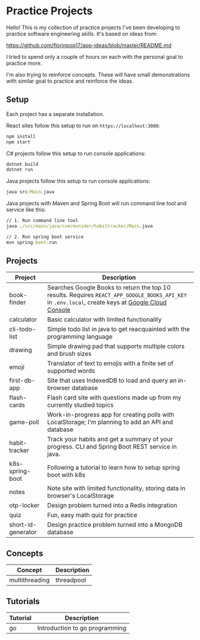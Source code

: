 # Practice Projects

Hello! This is my collection of practice projects I've been developing
to practice software engineering skills. It's based on ideas from:

<https://github.com/florinpop17/app-ideas/blob/master/README.md>

I tried to spend only a couple of hours on each with the personal
goal to practice more.

I'm also trying to reinforce concepts. These will have small
demonstrations with similar goal to practice and reinforce
the ideas.

## Setup

Each project has a separate installation.

React sites follow this setup to run on `https://localhost:3000`:

```cmd
npm install
npm start
```

C# projects follow this setup to run console applications:

```cmd
dotnet build
dotnet run
```

Java projects follow this setup to run console applications:

```cmd
java src/Main.java
```

Java projects with Maven and Spring Boot will run command line
tool and service like this:

```cmd
// 1. Run command line tool
java ./src/main/java/com/msnider/habittracker/Main.java

// 2. Run spring boot service
mvn spring-boot:run
```

## Projects

| Project            | Description                                                                                                                                                                                             |
| ------------------ | ------------------------------------------------------------------------------------------------------------------------------------------------------------------------------------------------------- |
| book-finder        | Searches Google Books to return the top 10 results. Requires `REACT_APP_GOOGLE_BOOKS_API_KEY` in `.env.local`, create keys at [Google Cloud Console](https://console.cloud.google.com/apis/credentials) |
| calculator         | Basic calculator with limited functionality                                                                                                                                                             |
| cli-todo-list      | Simple todo list in java to get reacquainted with the programming language                                                                                                                              |
| drawing            | Simple drawing pad that supports multiple colors and brush sizes                                                                                                                                        |
| emoji              | Translator of text to emojis with a finite set of supported words                                                                                                                                       |
| first-db-app       | Site that uses IndexedDB to load and query an in-browser database                                                                                                                                       |
| flash-cards        | Flash card site with questions made up from my currently studied topics                                                                                                                                 |
| game-poll          | Work-in-progress app for creating polls with LocalStorage; I'm planning to add an API and database                                                                                                      |
| habit-tracker      | Track your habits and get a summary of your progress. CLI and Spring Boot REST service in java.                                                                                                         |
| k8s-spring-boot    | Following a tutorial to learn how to setup spring boot with k8s                                                                                                                                         |
| notes              | Note site with limited functionality, storing data in browser's LocalStorage                                                                                                                            |
| otp-locker         | Design problem turned into a Redis integration                                                                                                                                                          |
| quiz               | Fun, easy math quiz for practice                                                                                                                                                                        |
| short-id-generator | Design practice problem turned into a MongoDB database                                                                                                                                                  |

## Concepts

| Concept        | Description |
| -------------- | ----------- |
| multithreading | threadpool  |

## Tutorials

| Tutorial | Description                    |
| -------- | ------------------------------ |
| go       | Introduction to go programming |
